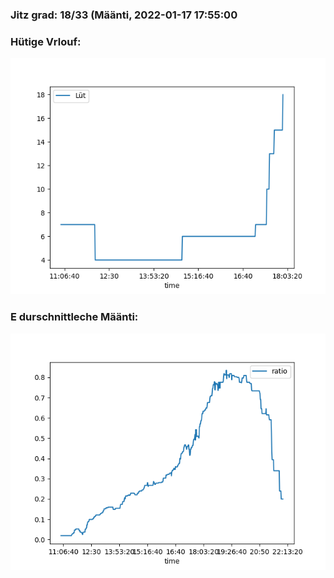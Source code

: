 ### Jitz grad: 18/33 (Määnti, 2022-01-17 17:55:00

### Hütige Vrlouf:
![Graph](Today.png)

### E durschnittleche Määnti:
![Graph](Määnti.png)